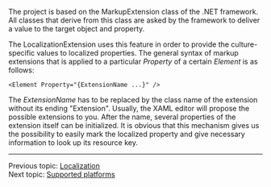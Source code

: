 The project is based on the MarkupExtension class of the .NET framework. All classes that derive from this class are asked by the framework to deliver a value to the target object and property.

The LocalizationExtension uses this feature in order to provide the culture-specific values to localized properties. The general syntax of markup extensions that is applied to a particular _Property_ of a certain _Element_ is as follows:
```xaml
<Element Property="{ExtensionName ...}" />
```
The _ExtensionName_ has to be replaced by the class name of the extension without its ending "Extension". Usually, the XAML editor will propose the possible extensions to you. After the name, several properties of the extension itself can be initialized. It is obvious that this mechanism gives us the possibility to easily mark the localized property and give necessary information to look up its resource key.

***
Previous topic: [Localization](Localization)  
Next topic: [Supported platforms](Supported-platforms)